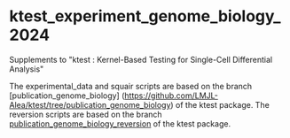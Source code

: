 # ktest_experiment_genome_biology_2024
Supplements to "ktest : Kernel-Based Testing for Single-Cell Differential Analysis"

The experimental_data and squair scripts are based on the branch [publication_genome_biology] (https://github.com/LMJL-Alea/ktest/tree/publication_genome_biology) of the ktest package.
The reversion scripts are based on the branch [publication_genome_biology_reversion](https://github.com/LMJL-Alea/ktest/tree/publication_genome_biology_reversion) of the ktest package. 


